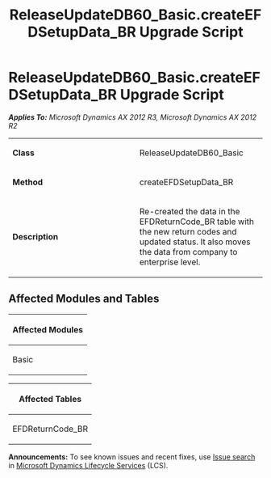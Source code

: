 ﻿---
title: ReleaseUpdateDB60_Basic.createEFDSetupData_BR Upgrade Script
TOCTitle: ReleaseUpdateDB60_Basic.createEFDSetupData_BR Upgrade Script
ms:assetid: e889410c-3c3c-2f1c-2cf5-f132f10dc949
ms:mtpsurl: https://msdn.microsoft.com/en-us/library/JJ719822(v=AX.60)
ms:contentKeyID: 49711895
ms.date: 05/18/2015
mtps_version: v=AX.60
---

# ReleaseUpdateDB60\_Basic.createEFDSetupData\_BR Upgrade Script 


_**Applies To:** Microsoft Dynamics AX 2012 R3, Microsoft Dynamics AX 2012 R2_

<table>
<colgroup>
<col style="width: 50%" />
<col style="width: 50%" />
</colgroup>
<tbody>
<tr class="odd">
<td><p><strong>Class</strong></p></td>
<td><p>ReleaseUpdateDB60_Basic</p></td>
</tr>
<tr class="even">
<td><p><strong>Method</strong></p></td>
<td><p>createEFDSetupData_BR</p></td>
</tr>
<tr class="odd">
<td><p><strong>Description</strong></p></td>
<td><p>Re-created the data in the EFDReturnCode_BR table with the new return codes and updated status. It also moves the data from company to enterprise level.</p></td>
</tr>
</tbody>
</table>


## Affected Modules and Tables

<table>
<colgroup>
<col style="width: 100%" />
</colgroup>
<thead>
<tr class="header">
<th><p>Affected Modules</p></th>
</tr>
</thead>
<tbody>
<tr class="odd">
<td><p>Basic</p></td>
</tr>
</tbody>
</table>


<table>
<colgroup>
<col style="width: 100%" />
</colgroup>
<thead>
<tr class="header">
<th><p>Affected Tables</p></th>
</tr>
</thead>
<tbody>
<tr class="odd">
<td><p>EFDReturnCode_BR</p></td>
</tr>
</tbody>
</table>

  
**Announcements:** To see known issues and recent fixes, use [Issue search](http://go.microsoft.com/fwlink/?linkid=389258) in [Microsoft Dynamics Lifecycle Services](http://go.microsoft.com/fwlink/?linkid=306505) (LCS).

